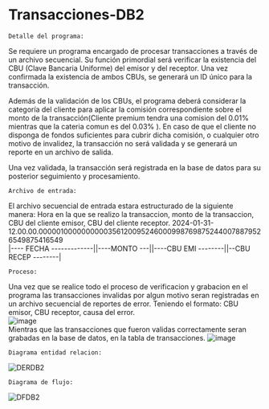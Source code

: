 # Transacciones-DB2
    Detalle del programa:
Se requiere un programa encargado de procesar transacciones a través de un archivo secuencial. Su función primordial será verificar la existencia del CBU (Clave Bancaria Uniforme) del emisor y del receptor. Una vez confirmada la existencia de ambos CBUs, se generará un ID único para la transacción.

Además de la validación de los CBUs, el programa deberá considerar la categoría del cliente para aplicar la comisión correspondiente sobre el monto de la transacción(Cliente premium tendra una comision del 0.01% mientras que la cateria comun es del 0.03% ). En caso de que el cliente no disponga de fondos suficientes para cubrir dicha comisión, o cualquier otro motivo de invalidez, la transacción no será validada y se generará un reporte en un archivo de salida.

Una vez validada, la transacción será registrada en la base de datos para su posterior seguimiento y procesamiento.
    
    Archivo de entrada:
El archivo secuencial de entrada estara estructurado de la siguiente manera: Hora en la que se realizo la transaccion, monto de la transaccion, CBU del cliente emisor, CBU del cliente receptor.
2024-01-31-12.00.00.00000100000000003561200952460009987698752440078879526549875416549 <br />
|---- FECHA -------------||----MONTO ---||----CBU EMI --------||--CBU RECEP --------|

    Proceso:
Una vez que se realice todo el proceso de verificacion y grabacion en el programa las transacciones invalidas por algun motivo seran registradas en un archivo secuencial de reportes de error.
Teniendo el formato: CBU emisor, CBU receptor, causa del error.<br />
![image](https://github.com/LeandroTroncoso98/Transacciones-DB2/assets/105368488/8d5795eb-df9a-4564-9217-c28941c900fd)
<br /> Mientras que las transacciones que fueron validas correctamente seran grabadas en la base de datos, en la tabla de transacciones.
![image](https://github.com/LeandroTroncoso98/Transacciones-DB2/assets/105368488/16756c64-6ecb-40b5-8943-2b8e3506d875)

    Diagrama entidad relacion:
![DERDB2](https://github.com/LeandroTroncoso98/Transacciones-DB2/assets/105368488/34994130-8372-40bc-b43f-4210aa69aaff)

    Diagrama de flujo:
![DFDB2](https://github.com/LeandroTroncoso98/Transacciones-DB2/assets/105368488/2f1a6a26-368e-40c4-9acf-d50f577fe3bb)


